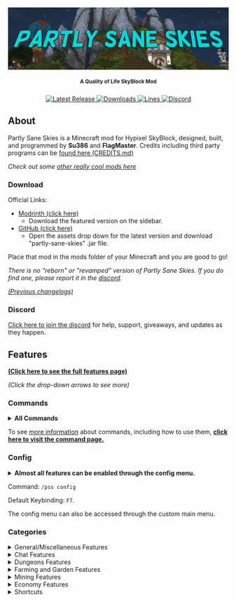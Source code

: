 <h1> <a href="#----"> <img src = "images/banner_image.png" alt="Banner" align="center"> </a> </h1>

[//]: # (<h1 align="center"> Partly Sane Skies </h1>)
<h4 align="center"> <sup> A Quality of Life SkyBlock Mod</sup> </h4>

<p align="center">
  <a href="https://github.com/PartlySaneStudios/partly-sane-skies/releases" target="_blank">
    <img alt="Latest Release" src="https://img.shields.io/github/v/release/PartlySaneStudios/partly-sane-skies?color=%23007EA7&label=Latest%20Version&style=for-the-badge" />
  </a>
  <a href="https://github.com/PartlySaneStudios/partly-sane-skies/releases" target="_blank">
    <img alt="Downloads" src="https://img.shields.io/github/downloads/PartlySaneStudios/partly-sane-skies/total?color=%23007EA7&label=GitHub Downloads&style=for-the-badge" />
  </a>
  <a href="https://modrinth.com/mod/partly-sane-skies" target="_blank">
    <img alt="Lines" src="https://img.shields.io/modrinth/dt/partly-sane-skies?color=%23007EA7&label=Modrinth Downloads&style=for-the-badge" />
  </a>
  <a href="https://discord.gg/v4PU3WeH7z" target="_blank">
    <img alt="Discord" src="https://img.shields.io/discord/1001847734766145607?color=%23007EA7&label=Discord&style=for-the-badge" />
  </a>
</p>

## About


Partly Sane Skies is a Minecraft mod for Hypixel SkyBlock, designed, built, and programmed by **Su386** and **FlagMaster**. 
Credits including third party programs can be [found here (CREDITS.md)](CREDITS.md)

*Check out some [other really cool mods here](https://sbmw.ca/mod-lists/skyblock-mod-list/)*

### Download
Official Links: 

- [Modrinth (click here)](https://modrinth.com/mod/partly-sane-skies)
  - Download the featured version on the sidebar.
- [GitHub (click here)](https://github.com/PartlySaneStudios/partly-sane-skies/releases)
  - Open the assets drop down for the latest version and download "partly-sane-skies" .jar file. 

Place that mod in the mods folder of your Minecraft and you are good to go!

*There is no "reborn" or "revamped" version of Partly Sane Skies. If you do find one, please report it in the [discord](https://discord.gg/v4PU3WeH7z).*

[*(Previous changelogs)*](pages/changelogs/previous_changelogs.md)
### Discord

[Click here to join the discord](https://discord.gg/v4PU3WeH7z) for help, support, giveaways, and updates as they happen.



## Features

[**(Click here to see the full features page)**](pages/features/list.md)

*(Click the drop-down arrows to see more)*


### Commands

<details>
  <summary> <b> All Commands </b> </summary>

[``/pss``:](pages/commands.md#pss) A help command for Partly Sane Skies

[``/pss config``, ``/pssconfig``:](pages/commands.md#pssconfig) A command to open the PSS Config menu. The keybinding can also be changed in the vanilla options' menu. Default: ``F7``

[``/pssdisc``, ``/pssdiscord``:](pages/commands.md#pssdiscord) Sends a link to the discord. [Or you can just join here (https://discord.gg/v4PU3WeH7z)](https://discord.gg/v4PU3WeH7z)

[``/skillup <username>``, ``/su <username>``:](pages/commands.md#skillup) Command to use the skill upgrade recommendation feature. (See Features)

[``/pm``, ``/partymanager``:](pages/commands.md#partymanager) Command to open the Party Manager. The keybinding can also be changed in the vanilla options' menu.

[``/permparty``, ``/permp``, ``/pp``:](pages/commands.md#permparty) Command to use Permanent Dungeon Party Selector. (See Features)

[``/fp``, ``/pf``:](pages/commands.md#friendparty) Command to use Party All Friends. (See Features)

[``/chatalert``, ``/ca``, ``/chal``:](pages/commands.md#chatalerts) Command to use the Chat Alerts System. (See Features)

[``//farmnotifier``, ``//fn``, ``//farmnotif``:](pages/commands.md#farmnotfier) Command to use the farm notifier system.

[``/wordeditor``, ``/wordedit``, ``/wr``, ``/wordreplace``, ``/wr``] Command to replace a word in the chat with another word or a phrase.

</details>

To see [more information](pages/commands.md) about commands, including how to use them, **[click here to visit the command page.](pages/commands.md)**

### Config

<details>
  <summary> <b> Almost all features can be enabled through the config menu.</b> </summary>

  ![Config Menu](images/config_menu.png)

</details>

Command:  <code>/pss config</code> 

Default Keybinding:  <code>F7</code>.

The config menu can also be accessed through the custom main menu.

### Categories

<details>
  <summary> General/Miscellaneous Features </summary>
  
## General/Miscellaneous Features

General and Miscellaneous features.

### Custom Main Menu

*For more information, [see the Custom Main Menu page](pages/features/general/custom_main_menu.md)*

Upon start up of Minecraft, a nice, SkyBlock themed main menu will display.
There are various configurable options from SkyBlock-themed backgrounds,
along with an option to select a random background.

![Custom Main Menu](images/custom_main_menu.png)

### Skill Upgrade Recommendation

A helpful command to help recommend what skill you should upgrade less. Using ``/skillup <username>`` or ``/su <username>`` will provide a list of recommended skills to upgrade.

![Location Banner](images/skill_upgrade.png)

### RNG Drop Banner and Sound

When you get a rare drop, a Pumpkin Dicer or Melon Slicer like pop-up banner will appear, along with a sound, celebrating your drop.

![Custom Main Menu](images/rng_drop_banner.png)

### Custom Sounds for SkyBlock

Instead of the normal noteblocks, there is now the option to use computer generated, discord sounds or even live instruments to play sounds such as SkyBlock music and sound effects.

### Location Banner

When switching to a new location region on SkyBlock, an MMO RPG style banner will appear, informing you that you have switched to a new region.

![Location Banner](images/location_banner.png)

### Crêpes

Have you ever wanted to make crêpes, and don't have access to internet, but you do have access to SkyBlock? Well we've got you covered. Simply by doing /crêpes, you too can make crêpes from some random recipe we found on the internet.

</details>

<details>
  <summary> Chat Features </summary>
# Chat Features

### Chat Alerts

Using ``/ca``, you can add and remove specific phrases that will be highlighted when someone says them. Example: If you add the word "``flag``" (using ``/ca add flag``) to Chat Alerts, it will highlight the word and play a notification when someone says it.

![Chat Alerts](images/chat_alerts.png)

### Chat Color

Private messages and messages that are sent in the Party, Guild, Guild Officer, or SkyBlock Co-op channels will now have the color of the channel they are sent in.

![Chat Colors](images/chat_color.png)

### OwO Wanguage

This feature basically changes all chat messages to use the owo language. Please don't use this; it literally breaks the chat completely. If you do, be warned.

![OwO Wanguage](images/owowangauge.png)

### Incorrect Pet for Minion Alert

If you do not the right pet selected for leveling up minions, you will be warned so that you never lose any pet EXP because you still have your level 100 dungeon pet activated. An optional World War II (1939-1945) air raid siren can be activated.

### Pet for Minion Information Display

When opening the minion, your current pet selected will appear, along with the pet that you have set as favorite.

![Pet for Minion Information Display](images/pet_minion_display.png)

### Non Chat Color

Messages sent by nons (non-ranked players) can be configured to have the same white as the rest of the chat.
This option is off by default but can be turned on in the PSS Config menu.

### Added a Wordeditor for ingame chat

Replace any word in chat to any other word, such as rp to reparty, Flagmaster to FlagHater or juju to nonbow

![Word Editor 1](images/word_editor_1.png)


![Word Editor 2](images/word_editor_2.png)


![Word Editor 3](images/word_editor_3.png)


![Word Editor 4](images/word_editor_4.png)

</details>

<details>
  <summary> Dungeons Features </summary>

## Dungeon Features

### Party Manager

Manage your party and join dungeons with a helpful party manager, with features such as viewing stats,
kicking, party transfer buttons, etc. Included in the Party Manager GUI.
You can open it by typing the command ``/pm`` or by using the keybinding.
Default: ``M``

![Custom Main Menu](images/party_manager.png)

## Custom Themes

This mod supports a variety of different themes, including dark themes, very dark themes, colorful themes, and controversially, light themes. You can also choose your own accent color, and create your own themes in the OneConfig menu under the theme section.

### Watcher Ready, Message, Warning, Siren and Sound

When the watcher is done spawning mobs, a message will appear on your screen, along with an optional sound,
party message and World War II (1939-1945) air raid siren in case the previous two don't get your attention.

### Permanent Dungeon Party Selector

Automatically parties everyone in a permanent dungeon party. Using ``/pp`` or ``/permparty``, you have the option to create, party, delete, and add and remove members from your permanent party. You can even add different parties such as an f6Party or a jujuNonCarry party.


### Dungeon Player Rater

At the end of the dungeon, the mod will calculate what percentage of the dungeon was cleared by each player,
and how much they contributed, showing you how useful each player was.
In a perfectly balanced 5-player party, each player should get 20%.

### Required Secrets Notifier

Your teammates are throwing because they don't know you don't need 100% of secrets on lower floors? This feature sends a warning to yourself with a banner and sound (which can be an air raid siren) and a party message for your teammates.

![Required Secrets Notifier](images/required_secrets.png)

</details>


<details>
  <summary> Farming and Garden Features </summary>

## Farming

### End of Farm Notifier

Create a region where you will be notified when you reach it, using the same commands as world edit. See ``/farmnotif`` under the Commands section for more information.

![End of Farm Notifier](images/end_of_farm.png)

### Block Right Clicks with Mathematical Hoes

When you are holding a mathematical hoe, right clicks will be cancelled to prevent accidentally opening the recipes menu.

### Top Crops to Compost

Shows you information about which crops are the best to use for the composter at the current moment in time.

![Top Crops to Compost](images/crop_compost.png)

### Best Skymart Profit

Shows which items are the most profitable for the copper cost. (Which ones give the most coins per copper?)

![Skymart Profit](images/skymart_profit.png)

### Visitors Logbook Stats
![Visitor's Logbook Stats](images/visitor_logbook.png)

</details>

<details>
  <summary> Mining Features </summary>

## Mining Features

### Worm Warning

When you are mining in the Crystal Hollows and a worm or Scatha spawns, you get a message on screen, along with a sound, warning you that a worm has spawned.

### Mining Events Reminder

The mining events reminder has a selective list of all Dwarven mines & crystal hollows events. These events can be enabled separately. You can be reminded with either a banner or a banner and sound. You can choose the banner's color and display time yourself. You can also get reminded 20 seconds before the event starts.
![Mining Events Reminder](images/mining_events.png)

### Pickaxe Ability Reminder

Not always aware when the pickaxe cooldown is over? Not anymore! With the new pickaxe cooldown reminder, this won't happen anymore. Need a banner? We have that! Want color in it? It's already available! Sound? Of course. It also includes PTSD, the best feature of it all—the Air Raid Siren! You can also block right-clicks on your private island, so you'll never accidentally pickoboculus your island again.

![Pickaxe Ability Reminder](images/pickaxe_ability.png
)

</details>


<details>
  <summary> Economy Features </summary>
  

## Economy

### No Cookie Warning

Never lose your coins to the void again! When the mod detects you do not have a cookie active, it will warn you to buy a new one. Optionally, it can warn you only if you have a lot of coins in your purse.

### Enhanced Auction Menu and BIN Sniper

A brand-new auction house menu that gives you more information on prices, instant inflation, and mark up.
Using that information, the menu highlights BIN items that are significantly below their value (Default: 13% below).

![Custom Main Menu](images/custom_ah.png)

### Best Minion Profit Calculator

Using real time data, the mod will now display which configurations will result in the most profitable minions.

![Best Minion Calculator](images/best_minion_calculator.png)

### Garden Shop Trade Cost

Shows you information about the garden shop trades.

![Custom Main Menu](images/garden_trade_cost.png)


### Best Bit Shop Profit

A lot of people use the bits accumulated from booster cookies to convert to items to sell on the auction house. Instead of having to guess which items are the best and for what price, it will now recommend to you the items that sell for the most coins per bit.

![Bit Shop Profit](images/bit_shop_profit.png)

</details>

<details>
  <summary> Shortcuts </summary>

## Shortcuts

### Open Wiki Keybinding

Using the keybinding, it will automatically look up the wiki article for the item you are hovering over.
(``NONE`` key by default)

### Pets Menu Keybinding

A keybinding shortcut to open the pet menu. Customizable in the vanilla options' menu. (``NONE`` key by default)

### Crafting Table Menu Keybinding

A keybinding shortcut to open the crafting table menu.
Customizable in the vanilla options' menu.
(``NONE`` key by default)

### Wardrobe Menu Keybinding

A keybinding shortcut to open the wardrobe menu. Customizable in the vanilla options' menu. (``NONE`` key by default)

### Storage Menu Keybinding

A keybinding shortcut to open the storage menu. Customizable in the vanilla options' menu. (``NONE`` key by default)

### Hoe Right Click

A Keybinding shortcut to allow Hoe Right Click for one time or for some minutes, depending on your setting. Customizable in the vanilla options' menu. (``NONE`` by default)

### Party All Friends

A command to party all of your active friends. Using ``/fp``, it will party every online member on your friends' list.
</details>

